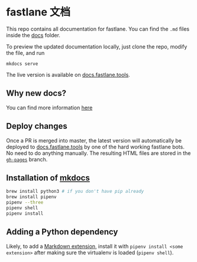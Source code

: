# fastlane 文档

This repo contains all documentation for fastlane. You can find the `.md` files inside the [docs](docs) folder.

To preview the updated documentation locally, just clone the repo, modify the file, and run

```
mkdocs serve
```

The live version is available on [docs.fastlane.tools](https://docs.fastlane.tools).

## Why new docs?

You can find more information [here](https://github.com/fastlane/docs/issues/5)

## Deploy changes

Once a PR is merged into master, the latest version will automatically be deployed to [docs.fastlane.tools](https://docs.fastlane.tools) by one of the hard working fastlane bots. No need to do anything manually. The resulting HTML files are stored in the [`gh-pages`](https://github.com/fastlane/docs/tree/gh-pages) branch.

## Installation of [mkdocs](http://www.mkdocs.org/)

```sh
brew install python3 # if you don't have pip already
brew install pipenv
pipenv --three
pipenv shell
pipenv install
```

## Adding a Python dependency

Likely, to add a [Markdown extension](https://pythonhosted.org/Markdown/extensions/), install it with `pipenv install <some extension>` after making sure the virtualenv is loaded (`pipenv shell`).
